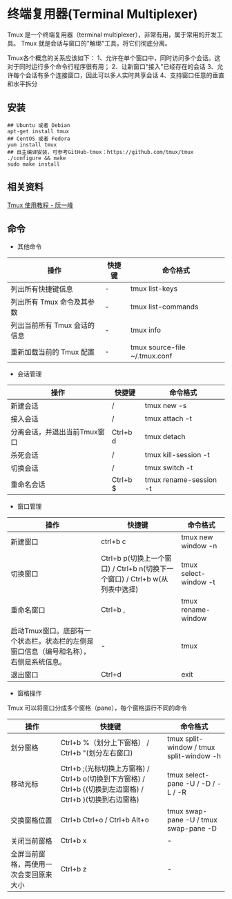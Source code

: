 # 终端复用器(Terminal Multiplexer)
Tmux 是一个终端复用器（terminal multiplexer），非常有用，属于常用的开发工具。
Tmux 就是会话与窗口的"解绑"工具，将它们彻底分离。

Tmux各个概念的关系应该如下：
1、允许在单个窗口中，同时访问多个会话。这对于同时运行多个命令行程序很有用；
2、让新窗口"接入"已经存在的会话
3、允许每个会话有多个连接窗口，因此可以多人实时共享会话
4、支持窗口任意的垂直和水平拆分

## 安装
``` 
## Ubuntu 或者 Debian
apt-get install tmux
## CentOS 或者 Fedora
yum install tmux
## 自主编译安装，可参考GitHub-tmux：https://github.com/tmux/tmux
./configure && make
sudo make install
```  

## 相关资料
[Tmux 使用教程 - 阮一峰](http://www.ruanyifeng.com/blog/2019/10/tmux.html)
  

## 命令

- 其他命令

| 操作 | 快捷键 | 命令格式 |
|---|---|---|
| 列出所有快捷键信息 | - | tmux list-keys |
| 列出所有 Tmux 命令及其参数 | - | tmux list-commands |
| 列出当前所有 Tmux 会话的信息 | - | tmux info |
| 重新加载当前的 Tmux 配置 | - | tmux source-file ~/.tmux.conf |

- 会话管理

| 操作 | 快捷键 | 命令格式 |
|---|---|---|
| 新建会话 | / | tmux new -s <session-name> | 
| 接入会话 | / | tmux attach -t <session-name> |
| 分离会话，并退出当前Tmux窗口 | Ctrl+b d | tmux detach |
| 杀死会话 | / | tmux kill-session -t <session-name> |
| 切换会话| / | tmux switch -t <session-name> |
| 重命名会话 | Ctrl+b $ | tmux rename-session -t <session-new-name> |


- 窗口管理

| 操作 | 快捷键 | 命令格式 |
|---|---|---|
| 新建窗口 | ctrl+b c | tmux new window -n <window-name> |
| 切换窗口 | Ctrl+b p(切换上一个窗口) / Ctrl+b n(切换下一个窗口) / Ctrl+b w(从列表中选择) | tmux select-window -t <window-name> |
| 重命名窗口 | Ctrl+b , | tmux rename-window <window-new-name> |
| 启动Tmux窗口。底部有一个状态栏。状态栏的左侧是窗口信息（编号和名称），右侧是系统信息。| - | tmux |
| 退出窗口 | Ctrl+d | exit |

- 窗格操作
  
Tmux 可以将窗口分成多个窗格（pane），每个窗格运行不同的命令

| 操作 | 快捷键 | 命令格式 |
|---|---|---|
| 划分窗格 | Ctrl+b %（划分上下窗格） / Ctrl+b "(划分左右窗口) | tmux split-window / tmux split-window -h
| 移动光标 | Ctrl+b ;(光标切换上方窗格) / Ctrl+b o(切换到下方窗格) / Ctrl+b {(切换到左边窗格) / Ctrl+b }(切换到右边窗格) | tmux select-pane -U / -D / -L / -R|
| 交换窗格位置 | Ctrl+b Ctrl+o / Ctrl+b Alt+o | tmux swap-pane -U / tmux swap-pane -D
| 关闭当前窗格 | Ctrl+b x | - | 
| 全屏当前窗格，再使用一次会变回原来大小 | Ctrl+b z | - |
